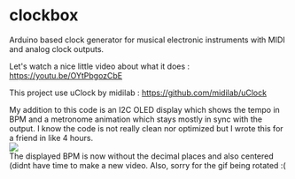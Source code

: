 # clockbox
Arduino based clock generator for musical electronic instruments with MIDI and analog clock outputs.

Let's watch a nice little video about what it does : https://youtu.be/OYtPbgozCbE

This project use uClock by midilab : https://github.com/midilab/uClock

My addition to this code is an I2C OLED display which shows the tempo in BPM and a metronome animation which stays mostly in sync with the output. I know the code is not really clean nor optimized but I wrote this for a friend in like 4 hours.  
![](https://github.com/machmar/clockbox/blob/master/video-1651968461.gif?raw=true)  
The displayed BPM is now without the decimal places and also centered (didnt have time to make a new video. Also, sorry for the gif being rotated :(
